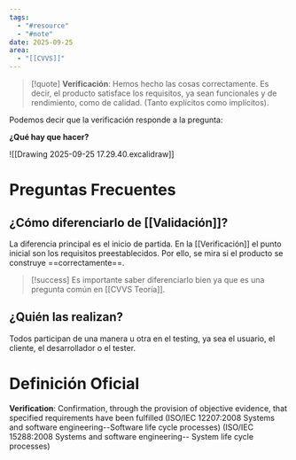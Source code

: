 ```yaml
---
tags:
  - "#resource"
  - "#note"
date: 2025-09-25
area:
  - "[[CVVS]]"
---
```

> [!quote]
> **Verificación**: Hemos hecho las cosas correctamente. Es decir, el producto satisface los requisitos, ya sean funcionales y de rendimiento, como de calidad. (Tanto explícitos como implícitos).

Podemos decir que la verificación responde a la pregunta:

**¿Qué hay que hacer?**

![[Drawing 2025-09-25 17.29.40.excalidraw]]
# Preguntas Frecuentes
## ¿Cómo diferenciarlo de [[Validación]]?
La diferencia principal es el inicio de partida. En la [[Verificación]] el punto inicial son los requisitos preestablecidos. Por ello, se mira si el producto se construye ==correctamente==.
> [!success]
> Es importante saber diferenciarlo bien ya que es una pregunta común en [[CVVS Teoría]].
## ¿Quién las realizan?
Todos participan de una manera u otra en el testing, ya sea el usuario, el cliente, el desarrollador o el tester.

# Definición Oficial
**Verification**: Confirmation, through the provision of objective evidence, that specified requirements have been fulfilled (ISO/IEC 12207:2008 Systems and software engineering--Software life cycle processes) (ISO/IEC 15288:2008 Systems and software engineering-- System life cycle processes) 